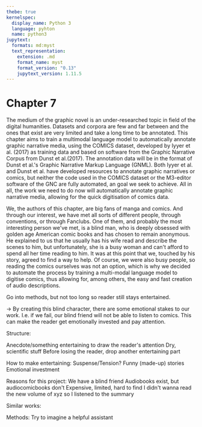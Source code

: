 ```yaml
---
thebe: true
kernelspec:
  display_name: Python 3
  language: pyhton
  name: python3
jupytext:
  formats: md:myst
  text_representation:
    extension: .md
    format_name: myst
    format_version: "0.13"
    jupytext_version: 1.11.5
---
```


# Chapter 7

The medium of the graphic novel is an under-researched topic in field of the digital humanities. Datasets and corpora are few and far between and the ones that exist are very limited and take a long time to be annotated. This chapter aims to train a multimodal language model to automatically annotate graphic narrative media, using the COMICS dataset, developed by Iyyer et al. (2017) as training data and based on software from the Graphic Narrative Corpus from Dunst et al.(2017). The annotation data will be in the format of Dunst et al.'s Graphic Narrative Markup Language (GNML). Both Iyyer et al. and Dunst et al. have developed resources to annotate graphic narratives or comics, but neither the code used in the COMICS dataset or the M3-editor software of the GNC are fully automated, an goal we seek to achieve. All in all, the work we need to do now will automatically annotate graphic narrative media, allowing for the quick digitisation of comics data.

We, the authors of this chapter, are big fans of manga and comics. And through our interest, we have met all sorts of different people, through conventions, or through Fanclubs. One of them, and probably the most interesting person we've met, is a blind man, who is deeply obsessed with golden age American comic books and has chosen to remain anonymous. He explained to us that he usually has his wife read and describe the scenes to him, but unfortunately, she is a busy woman and can't afford to spend all her time reading to him. It was at this point that we, touched by his story, agreed to find a way to help. Of course, we were also busy people, so reading the comics ourselves was not an option, which is why we decided to automate the process by training a multi-modal language model to digitise comics, thus allowing for, among others, the easy and fast creation of audio descriptions.

Go into methods, but not too long so reader still stays entertained.

-> By creating this blind character, there are some emotional stakes to our work. I.e. if we fail, our blind friend will not be able to listen to comics. This can make the reader get emotionally invested and pay attention.



Structure:

Anecdote/something entertaining to draw the reader's attention
Dry, scientific stuff
Before losing the reader, drop another entertaining part

How to make entertaining:
Suspense/Tension?
Funny (made-up) stories
Emotional investment 


Reasons for this project:
We have a blind friend
Audiobooks exist, but audiocomicbooks don't
Expensive, limited, hard to find
I didn't wanna read the new volume of xyz so I listened to the summary

Similar works:

Methods:
Try to imagine a helpful assistant


